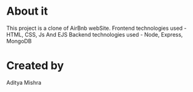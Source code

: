 # About it
This project is a clone of AirBnb webSite.
Frontend technologies used -  HTML, CSS, Js And EJS
Backend technologies used - Node, Express, MongoDB 

# Created by
Aditya Mishra
